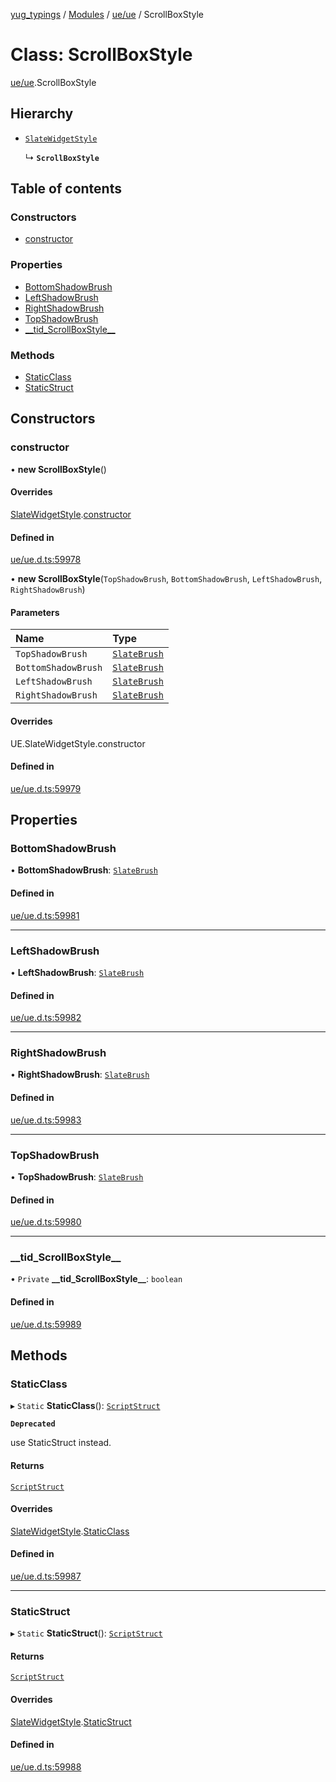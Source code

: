 [yug_typings](../README.md) / [Modules](../modules.md) / [ue/ue](../modules/ue_ue.md) / ScrollBoxStyle

# Class: ScrollBoxStyle

[ue/ue](../modules/ue_ue.md).ScrollBoxStyle

## Hierarchy

- [`SlateWidgetStyle`](ue_ue.SlateWidgetStyle.md)

  ↳ **`ScrollBoxStyle`**

## Table of contents

### Constructors

- [constructor](ue_ue.ScrollBoxStyle.md#constructor)

### Properties

- [BottomShadowBrush](ue_ue.ScrollBoxStyle.md#bottomshadowbrush)
- [LeftShadowBrush](ue_ue.ScrollBoxStyle.md#leftshadowbrush)
- [RightShadowBrush](ue_ue.ScrollBoxStyle.md#rightshadowbrush)
- [TopShadowBrush](ue_ue.ScrollBoxStyle.md#topshadowbrush)
- [\_\_tid\_ScrollBoxStyle\_\_](ue_ue.ScrollBoxStyle.md#__tid_scrollboxstyle__)

### Methods

- [StaticClass](ue_ue.ScrollBoxStyle.md#staticclass)
- [StaticStruct](ue_ue.ScrollBoxStyle.md#staticstruct)

## Constructors

### constructor

• **new ScrollBoxStyle**()

#### Overrides

[SlateWidgetStyle](ue_ue.SlateWidgetStyle.md).[constructor](ue_ue.SlateWidgetStyle.md#constructor)

#### Defined in

[ue/ue.d.ts:59978](https://github.com/YugMetaverse/yug_typings/blob/25cad34/ue/ue.d.ts#L59978)

• **new ScrollBoxStyle**(`TopShadowBrush`, `BottomShadowBrush`, `LeftShadowBrush`, `RightShadowBrush`)

#### Parameters

| Name | Type |
| :------ | :------ |
| `TopShadowBrush` | [`SlateBrush`](ue_ue.SlateBrush.md) |
| `BottomShadowBrush` | [`SlateBrush`](ue_ue.SlateBrush.md) |
| `LeftShadowBrush` | [`SlateBrush`](ue_ue.SlateBrush.md) |
| `RightShadowBrush` | [`SlateBrush`](ue_ue.SlateBrush.md) |

#### Overrides

UE.SlateWidgetStyle.constructor

#### Defined in

[ue/ue.d.ts:59979](https://github.com/YugMetaverse/yug_typings/blob/25cad34/ue/ue.d.ts#L59979)

## Properties

### BottomShadowBrush

• **BottomShadowBrush**: [`SlateBrush`](ue_ue.SlateBrush.md)

#### Defined in

[ue/ue.d.ts:59981](https://github.com/YugMetaverse/yug_typings/blob/25cad34/ue/ue.d.ts#L59981)

___

### LeftShadowBrush

• **LeftShadowBrush**: [`SlateBrush`](ue_ue.SlateBrush.md)

#### Defined in

[ue/ue.d.ts:59982](https://github.com/YugMetaverse/yug_typings/blob/25cad34/ue/ue.d.ts#L59982)

___

### RightShadowBrush

• **RightShadowBrush**: [`SlateBrush`](ue_ue.SlateBrush.md)

#### Defined in

[ue/ue.d.ts:59983](https://github.com/YugMetaverse/yug_typings/blob/25cad34/ue/ue.d.ts#L59983)

___

### TopShadowBrush

• **TopShadowBrush**: [`SlateBrush`](ue_ue.SlateBrush.md)

#### Defined in

[ue/ue.d.ts:59980](https://github.com/YugMetaverse/yug_typings/blob/25cad34/ue/ue.d.ts#L59980)

___

### \_\_tid\_ScrollBoxStyle\_\_

• `Private` **\_\_tid\_ScrollBoxStyle\_\_**: `boolean`

#### Defined in

[ue/ue.d.ts:59989](https://github.com/YugMetaverse/yug_typings/blob/25cad34/ue/ue.d.ts#L59989)

## Methods

### StaticClass

▸ `Static` **StaticClass**(): [`ScriptStruct`](ue_ue.ScriptStruct.md)

**`Deprecated`**

use StaticStruct instead.

#### Returns

[`ScriptStruct`](ue_ue.ScriptStruct.md)

#### Overrides

[SlateWidgetStyle](ue_ue.SlateWidgetStyle.md).[StaticClass](ue_ue.SlateWidgetStyle.md#staticclass)

#### Defined in

[ue/ue.d.ts:59987](https://github.com/YugMetaverse/yug_typings/blob/25cad34/ue/ue.d.ts#L59987)

___

### StaticStruct

▸ `Static` **StaticStruct**(): [`ScriptStruct`](ue_ue.ScriptStruct.md)

#### Returns

[`ScriptStruct`](ue_ue.ScriptStruct.md)

#### Overrides

[SlateWidgetStyle](ue_ue.SlateWidgetStyle.md).[StaticStruct](ue_ue.SlateWidgetStyle.md#staticstruct)

#### Defined in

[ue/ue.d.ts:59988](https://github.com/YugMetaverse/yug_typings/blob/25cad34/ue/ue.d.ts#L59988)
